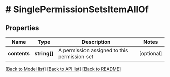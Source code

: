 # # SinglePermissionSetsItemAllOf

## Properties

Name | Type | Description | Notes
------------ | ------------- | ------------- | -------------
**contents** | **string[]** | A permission assigned to this permission set | [optional]

[[Back to Model list]](../../README.md#models) [[Back to API list]](../../README.md#endpoints) [[Back to README]](../../README.md)

